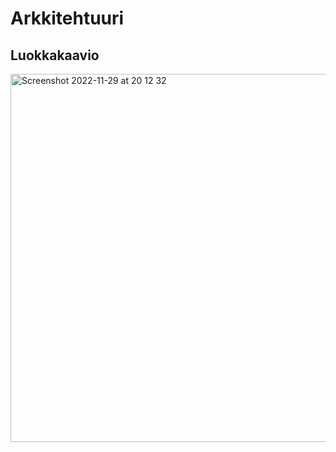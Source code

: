 # Arkkitehtuuri 
## Luokkakaavio
<img width="589" alt="Screenshot 2022-11-29 at 20 12 32" src="https://user-images.githubusercontent.com/101987621/204612329-47dc6a86-6676-44ad-9688-022566642117.png">
